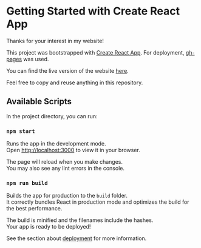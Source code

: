 # Getting Started with Create React App

Thanks for your interest in my website!

This project was bootstrapped with [Create React App](https://github.com/facebook/create-react-app).
For deployment, [gh-pages](https://www.npmjs.com/package/gh-pages) was used. 

You can find the live version of the website [here](https://www.rpurgstaller.app).

Feel free to copy and reuse anything in this repository. 

## Available Scripts

In the project directory, you can run:

### `npm start`

Runs the app in the development mode.\
Open [http://localhost:3000](http://localhost:3000) to view it in your browser.

The page will reload when you make changes.\
You may also see any lint errors in the console.

### `npm run build`

Builds the app for production to the `build` folder.\
It correctly bundles React in production mode and optimizes the build for the best performance.

The build is minified and the filenames include the hashes.\
Your app is ready to be deployed!

See the section about [deployment](https://facebook.github.io/create-react-app/docs/deployment) for more information.
